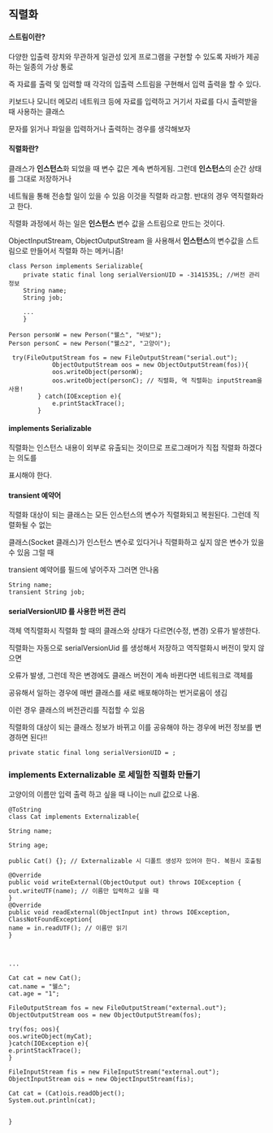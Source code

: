 ## 직렬화

#### 스트림이란?
다양한 입출력 장치와 무관하게 일관성 있게 프로그램을 구현할 수 있도록 자바가 제공하는 일종의 가상 통로 

즉 자료를 출력 및 입력할 때 각각의 입출력 스트림을 구현해서 입력 출력을 할 수 있다.

키보드나 모니터 메모리 네트워크 등에 자료를 입력하고 거기서 자료를 다시 출력받을 때 사용하는 클래스

문자를 읽거나 파일을 입력하거나 출력하는 경우를 생각해보자 

#### 직렬화란?
클래스가 **인스턴스**화 되었을 때 변수 값은 계속 변하게됨. 그런데 **인스턴스**의 순간 상태를 그대로 저장하거나

네트웤을 통해 전송할 일이 있을 수 있음 이것을 직렬화 라고함. 반대의 경우 역직렬화라고 한다.

직렬화 과정에서 하는 일은 **인스턴스** 변수 값을 스트림으로 만드는 것이다.

ObjectInputStream, ObjectOutputStream 을 사용해서 **인스턴스**의 변수값을 스트림으로 만들어서 직렬화 하는 메커니즘!

```
class Person implements Serializable{ 
    private static final long serialVersionUID = -3141535L; //버전 관리 정보
    String name;
    String job;
    
    ...
    }
    
Person personW = new Person("웰스", "바보");
Person personC = new Person("웰스2", "고양이"); 

 try(FileOutputStream fos = new FileOutputStream("serial.out");
            ObjectOutputStream oos = new ObjectOutputStream(fos)){
            oos.writeObject(personW);
            oos.writeObject(personC); // 직렬화, 역 직렬화는 inputStream을 사용!
        } catch(IOException e){
            e.printStackTrace();
        }

```

#### implements Serializable
직렬화는 인스턴스 내용이 외부로 유출되는 것이므로 프로그래머가 직접 직렬화 하겠다는 의도를

표시해야 한다.

#### transient 예약어
직렬화 대상이 되는 클래스는 모든 인스턴스의 변수가 직렬화되고 복원된다. 그런데 직렬화될 수 없는

클래스(Socket 클래스)가 인스턴스 변수로 있다거나 직렬화하고 싶지 않은 변수가 있을 수 있음 그럴 때 

transient 예약어를 필드에 넣어주자 그러면 안나옴

```
String name;
transient String job;
```

#### serialVersionUID 를 사용한 버전 관리
객체 역직렬화시 직렬화 할 때의 클래스와 상태가 다르면(수정, 변경) 오류가 발생한다.

직렬화는 자동으로 serialVersionUid 를 생성해서 저장하고 역직렬화시 버전이 맞지 않으면

오류가 발생, 그런데 작은 변경에도 클래스 버전이 계속 바뀐다면 네트워크로 객체를

공유해서 일하는 경우에 매번 클래스를 새로 배포해야하는 번거로움이 생김 

이런 경우 클래스의 버전관리를 직접할 수 있음 

직렬화의 대상이 되는 클래스 정보가 바뀌고 이를 공유해야 하는 경우에 버전 정보를 변경하면 된다!!
 
```
private static final long serialVersionUID = ;
```


### implements Externalizable 로 세밀한 직렬화 만들기
고양이의 이름만 입력 출력 하고 싶을 때 나이는 null 값으로 나옴.

```
@ToString
class Cat implements Externalizable{

String name;

String age;

public Cat() {}; // Externalizable 시 디폴트 생성자 있어야 한다. 복원시 호출됨

@Override
public void writeExternal(ObjectOutput out) throws IOException {
out.writeUTF(name); // 이름만 입력하고 싶을 때 
}
@Override
public void readExternal(ObjectInput int) throws IOException, ClassNotFoundException{
name = in.readUTF(); // 이름만 읽기
}



...

Cat cat = new Cat();
cat.name = "웰스";
cat.age = "1";

FileOutputStream fos = new FileOutputStream("external.out");
ObjectOutputStream oos = new ObjectOutputStream(fos);

try(fos; oos){
oos.writeObject(myCat);
}catch(IOException e){
e.printStackTrace();
}

FileInputStream fis = new FileInputStream("external.out");
ObjectInputStream ois = new ObjectInputStream(fis);

Cat cat = (Cat)ois.readObject();
System.out.println(cat);


}
```




